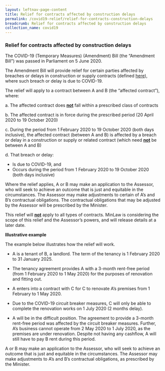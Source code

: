 ```yaml
---
layout: leftnav-page-content
title: Relief for contracts affected by construction delays 
permalink: /covid19-relief/relief-for-contracts-construction-delays
breadcrumb: Relief for contracts affected by construction delays  
collection_name: covid19
---
```

### Relief for contracts affected by construction delays ###

The COVID-19 (Temporary Measures) (Amendment) Bill (the “Amendment Bill”) was passed in Parliament on 5 June 2020.

The Amendment Bill will provide relief for certain parties affected by breaches or delays in construction or supply contracts (defined [here](/covid19-relief/faq/Construction)), where such breach or delay is due to COVID-19.

The relief will apply to a contract between A and B (the “affected contract”), where:

a.  The affected contract does **<u>not</u>** fall within a prescribed class of contracts
    
b.  The affected contract is in force during the prescribed period (20 April 2020 to 19 October 2020)
    
c.  During the period from 1 February 2020 to 19 October 2020 (both days inclusive), the affected contract (between A and B) is affected by a breach or delay in a construction or supply or related contract (which need **<u>not</u>** be between A and B)
    
d.  That breach or delay:
    
 - Is due to COVID-19, and
 - Occurs during the period from 1 February 2020 to 19 October 2020 (both days inclusive)
    
Where the relief applies, A or B may make an application to the Assessor, who will seek to achieve an outcome that is just and equitable in the circumstances. The Assessor may make adjustments to certain of A’s and B’s contractual obligations. The contractual obligations that may be adjusted by the Assessor will be prescribed by the Minister.

This relief will **<u>not</u>** apply to all types of contracts. MinLaw is considering the scope of this relief and the Assessor’s powers, and will release details at a later date.

**Illustrative example**

The example below illustrates how the relief will work.

-   A is a tenant of B, a landlord. The term of the tenancy is 1 February 2020 to 31 January 2025.
    
-   The tenancy agreement provides A with a 3-month rent-free period (from 1 February 2020 to 1 May 2020) for the purposes of renovation and fitting out.
    
-   A enters into a contract with C for C to renovate A’s premises from 1 February to 1 May 2020.
    
-   Due to the COVID-19 circuit breaker measures, C will only be able to complete the renovation works on 1 July 2020 (2 months delay).
    
-   A will be in the difficult position. The agreement to provide a 3-month rent-free period was affected by the circuit breaker measures. Further, A’s business cannot operate from 2 May 2020 to 1 July 2020, as the premises are under renovation. Despite not having any cashflow, A will still have to pay B rent during this period.
    
A or B may make an application to the Assessor, who will seek to achieve an outcome that is just and equitable in the circumstances. The Assessor may make adjustments to A’s and B’s contractual obligations, as prescribed by the Minister.
